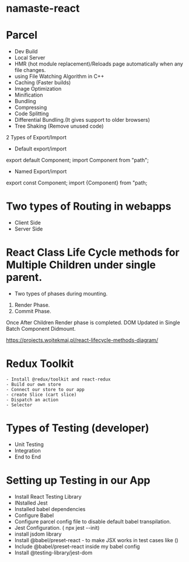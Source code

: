 # namaste-react

# Parcel

- Dev Build
- Local Server
- HMR (hot module replacement)/Reloads page automatically when any file changes.
- using File Watching Algorithm in C++
- Caching (Faster builds)
- Image Optimization
- Minification
- Bundling
- Compressing
- Code Splitting
- Differential Bundling.(It gives support to older browsers)
- Tree Shaking (Remove unused code)

2 Types of Export/Import

- Default export/import

export default Component;
import Component from "path";

- Named Export/import

export const Component;
import {Component} from "path;

# Two types of Routing in webapps

- Client Side
- Server Side

# React Class Life Cycle methods for Multiple Children under single parent.

- Two types of phases during mounting.

1. Render Phase.
2. Commit Phase.

Once After Children Render phase is completed. DOM Updated in Single Batch Component Didmount.

https://projects.wojtekmaj.pl/react-lifecycle-methods-diagram/

# Redux Toolkit

    - Install @redux/toolkit and react-redux
    - Build our own store
    - Connect our store to our app
    - create Slice (cart slice)
    - Dispatch an action
    - Selector

# Types of Testing (developer)

- Unit Testing
- Integration
- End to End

# Setting up Testing in our App

- Install React Testing Library
- INstalled Jest
- Installed babel dependencies
- Configure Babel
- Configure parcel config file to disable default babel transpilation.
- Jest Configuration. ( npx jest --init)
- install jsdom library
- Install @babel/preset-react - to make JSX works in test cases like (<Contact/>)
- Include @babel/preset-react inside my babel config
- Install @testing-library/jest-dom
